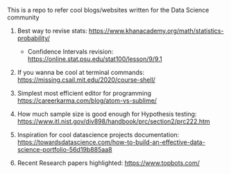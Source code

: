 This is a repo to refer cool blogs/websites written for the Data Science community

1. Best way to revise stats: https://www.khanacademy.org/math/statistics-probability/
   - Confidence Intervals revision: https://online.stat.psu.edu/stat100/lesson/9/9.1

2. If you wanna be cool at terminal commands:
   https://missing.csail.mit.edu/2020/course-shell/

3. Simplest most efficient editor for programming
   https://careerkarma.com/blog/atom-vs-sublime/

4. How much sample size is good enough for Hypothesis testing: https://www.itl.nist.gov/div898/handbook/prc/section2/prc222.htm

5. Inspiration for cool datascience projects documentation: https://towardsdatascience.com/how-to-build-an-effective-data-science-portfolio-56d19b885aa8

6. Recent Research papers highlighted: https://www.topbots.com/

